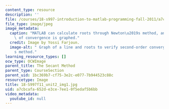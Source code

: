 ```yaml
---
content_type: resource
description: ''
file: /courses/18-s997-introduction-to-matlab-programming-fall-2011/a7cbcafa652de3ce7ee10f5edaf5b6bb_18-S997f11_unit2_img1.jpg
file_type: image/jpeg
image_metadata:
  caption: "MATLAB can calculate roots through Newton\u2019s method, and verification\
    \ of convergence is graphed."
  credit: Image by Yossi Farjoun.
  image-alt: " Graph of a line and roots to verify second-order convergence of Newton\u2019\
    s method."
learning_resource_types: []
ocw_type: OCWImage
parent_title: The Secant Method
parent_type: CourseSection
parent_uid: 1bc369b7-cf75-3e2c-e077-7b944523c88c
resourcetype: Image
title: 18-S997f11_unit2_img1.jpg
uid: a7cbcafa-652d-e3ce-7ee1-0f5edaf5b6bb
video_metadata:
  youtube_id: null
---
```

